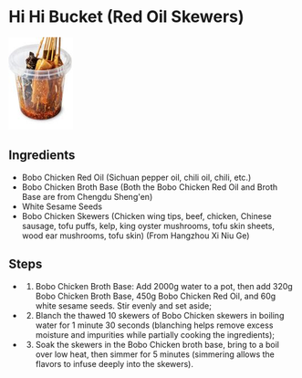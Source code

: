 # Hi Hi Bucket (Red Oil Skewers)

![Hi Hi Bucket (Red Oil Skewers)](../../images/%E5%97%A8%E5%97%A8%E6%A1%B6%EF%BC%88%E7%BA%A2%E6%B2%B9%E4%B8%B2%E4%B8%B2%EF%BC%89.png)


## Ingredients

- Bobo Chicken Red Oil (Sichuan pepper oil, chili oil, chili, etc.)
- Bobo Chicken Broth Base (Both the Bobo Chicken Red Oil and Broth Base are from Chengdu Sheng'en)
- White Sesame Seeds
- Bobo Chicken Skewers (Chicken wing tips, beef, chicken, Chinese sausage, tofu puffs, kelp, king oyster mushrooms, tofu skin sheets, wood ear mushrooms, tofu skin) (From Hangzhou Xi Niu Ge)

## Steps

- 1. Bobo Chicken Broth Base: Add 2000g water to a pot, then add 320g Bobo Chicken Broth Base, 450g Bobo Chicken Red Oil, and 60g white sesame seeds. Stir evenly and set aside;
- 2. Blanch the thawed 10 skewers of Bobo Chicken skewers in boiling water for 1 minute 30 seconds (blanching helps remove excess moisture and impurities while partially cooking the ingredients);
- 3. Soak the skewers in the Bobo Chicken broth base, bring to a boil over low heat, then simmer for 5 minutes (simmering allows the flavors to infuse deeply into the skewers).